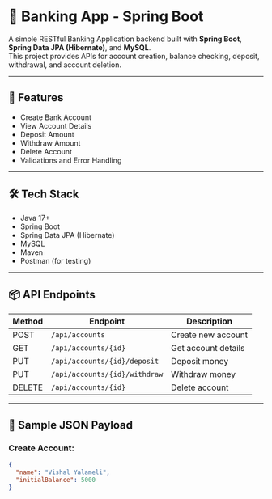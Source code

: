 
# 🏦 Banking App - Spring Boot

A simple RESTful Banking Application backend built with **Spring Boot**, **Spring Data JPA (Hibernate)**, and **MySQL**.  
This project provides APIs for account creation, balance checking, deposit, withdrawal, and account deletion.

---

## 🚀 Features

- Create Bank Account
- View Account Details
- Deposit Amount
- Withdraw Amount
- Delete Account
- Validations and Error Handling

---

## 🛠 Tech Stack

- Java 17+
- Spring Boot
- Spring Data JPA (Hibernate)
- MySQL
- Maven
- Postman (for testing)

---

## 📦 API Endpoints

| Method | Endpoint              | Description              |
|--------|-----------------------|--------------------------|
| POST   | `/api/accounts`       | Create new account       |
| GET    | `/api/accounts/{id}`  | Get account details      |
| PUT    | `/api/accounts/{id}/deposit` | Deposit money         |
| PUT    | `/api/accounts/{id}/withdraw`| Withdraw money       |
| DELETE | `/api/accounts/{id}`  | Delete account           |

---

## 🧪 Sample JSON Payload

### Create Account:
```json
{
  "name": "Vishal Yalameli",
  "initialBalance": 5000
}
